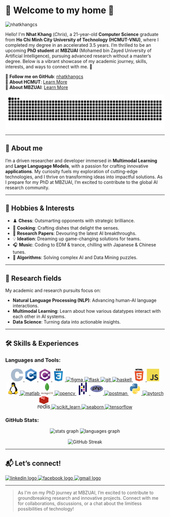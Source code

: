 # 🌟 Welcome to my home 🌟

<p align="left"> <img src="https://komarev.com/ghpvc/?username=nhatkhangcs&label=Profile%20views&color=0e75b6&style=flat" alt="nhatkhangcs" /> </p>

Hello! I'm **Nhat Khang** (_Chris_), a 21-year-old **Computer Science** graduate from **Ho Chi Minh City University of Technology (HCMUT-VNU)**, where I completed my degree in an accelerated 3.5 years. I’m thrilled to be an upcoming **PhD student** at **MBZUAI** (Mohamed bin Zayed University of Artificial Intelligence), pursuing advanced research without a master’s degree. Below is a vibrant showcase of my academic journey, skills, interests, and ways to connect with me. 🚀

🔗 **Follow me on GitHub**: [nhatkhangcs](https://github.com/nhatkhangcs?tab=followers)  
🔗 **About HCMUT**: [Learn More](https://oisp.hcmut.edu.vn/en/)  
🔗 **About MBZUAI**: [Learn More](https://mbzuai.ac.ae/)

<img src="https://raw.githubusercontent.com/nhatkhangcs/nhatkhangcs/output/snake.svg" alt="Snake animation" />

---

## 🎯 About me

I’m a driven researcher and developer immersed in **Multimodal Learning** and **Large Langugage Models**, with a passion for crafting innovative **applications**. My curiosity fuels my exploration of cutting-edge technologies, and I thrive on transforming ideas into impactful solutions. As I prepare for my PhD at MBZUAI, I’m excited to contribute to the global AI research community.

---

## 🧩 Hobbies & Interests

- ♟️ **Chess**: Outsmarting opponents with strategic brilliance.  
- 🍴 **Cooking**: Crafting dishes that delight the senses.  
- 📖 **Research Papers**: Devouring the latest AI breakthroughs.  
- 💡 **Ideation**: Dreaming up game-changing solutions for teams.  
- 🎧 **Music**: Coding to EDM & trance, chilling with Japanese & Chinese tunes.  
- 🧩 **Algorithms**: Solving complex AI and Data Mining puzzles.  

---

## 🔬 Research fields

My academic and research pursuits focus on:  
- **Natural Language Processing (NLP)**: Advancing human-AI language interactions.
- **Multimodal Learning**: Learn about how various datatypes interact with each other in AI systems. 
- **Data Science**: Turning data into actionable insights. 

---

## 🛠️ Skills & Experiences

<h3 align="left">Languages and Tools:</h3>
<p align="center"> <a href="https://www.cprogramming.com/" target="_blank" rel="noreferrer"> <img src="https://raw.githubusercontent.com/devicons/devicon/master/icons/c/c-original.svg" alt="c" width="40" height="40"/> </a> <a href="https://www.w3schools.com/cpp/" target="_blank" rel="noreferrer"> <img src="https://raw.githubusercontent.com/devicons/devicon/master/icons/cplusplus/cplusplus-original.svg" alt="cplusplus" width="40" height="40"/> </a> <a href="https://www.w3schools.com/cs/" target="_blank" rel="noreferrer"> <img src="https://raw.githubusercontent.com/devicons/devicon/master/icons/csharp/csharp-original.svg" alt="csharp" width="40" height="40"/> </a> <a href="https://www.w3schools.com/css/" target="_blank" rel="noreferrer"> <img src="https://raw.githubusercontent.com/devicons/devicon/master/icons/css3/css3-original-wordmark.svg" alt="css3" width="40" height="40"/> </a> <a href="https://www.figma.com/" target="_blank" rel="noreferrer"> <img src="https://www.vectorlogo.zone/logos/figma/figma-icon.svg" alt="figma" width="40" height="40"/> </a> <a href="https://flask.palletsprojects.com/" target="_blank" rel="noreferrer"> <img src="https://flask.palletsprojects.com/en/stable/_images/flask-name.svg" alt="flask" width="80" height="80"/> </a> <a href="https://git-scm.com/" target="_blank" rel="noreferrer"> <img src="https://www.vectorlogo.zone/logos/git-scm/git-scm-icon.svg" alt="git" width="40" height="40"/> </a> <a href="https://www.haskell.org/" target="_blank" rel="noreferrer"> <img src="https://upload.wikimedia.org/wikipedia/commons/1/1c/Haskell-Logo.svg" alt="haskell" width="40" height="40"/> </a> <a href="https://www.w3.org/html/" target="_blank" rel="noreferrer"> <img src="https://raw.githubusercontent.com/devicons/devicon/master/icons/html5/html5-original-wordmark.svg" alt="html5" width="40" height="40"/> </a> <a href="https://developer.mozilla.org/en-US/docs/Web/JavaScript" target="_blank" rel="noreferrer"> <img src="https://raw.githubusercontent.com/devicons/devicon/master/icons/javascript/javascript-original.svg" alt="javascript" width="40" height="40"/> </a> <a href="https://www.linux.org/" target="_blank" rel="noreferrer"> <img src="https://raw.githubusercontent.com/devicons/devicon/master/icons/linux/linux-original.svg" alt="linux" width="40" height="40"/> </a> <a href="https://www.mathworks.com/" target="_blank" rel="noreferrer"> <img src="https://upload.wikimedia.org/wikipedia/commons/2/21/Matlab_Logo.png" alt="matlab" width="40" height="40"/> </a> <a href="https://www.mongodb.com/" target="_blank" rel="noreferrer"> <img src="https://raw.githubusercontent.com/devicons/devicon/master/icons/mongodb/mongodb-original-wordmark.svg" alt="mongodb" width="40" height="40"/> </a> <a href="https://opencv.org/" target="_blank" rel="noreferrer"> <img src="https://www.vectorlogo.zone/logos/opencv/opencv-icon.svg" alt="opencv" width="40" height="40"/> </a> <a href="https://pandas.pydata.org/" target="_blank" rel="noreferrer"> <img src="https://raw.githubusercontent.com/devicons/devicon/2ae2a900d2f041da66e950e4d48052658d850630/icons/pandas/pandas-original.svg" alt="pandas" width="40" height="40"/> </a> <a href="https://www.php.net" target="_blank" rel="noreferrer"> <img src="https://raw.githubusercontent.com/devicons/devicon/master/icons/php/php-original.svg" alt="php" width="40" height="40"/> </a> <a href="https://postman.com" target="_blank" rel="noreferrer"> <img src="https://www.vectorlogo.zone/logos/getpostman/getpostman-icon.svg" alt="postman" width="40" height="40"/> </a> <a href="https://www.python.org" target="_blank" rel="noreferrer"> <img src="https://raw.githubusercontent.com/devicons/devicon/master/icons/python/python-original.svg" alt="python" width="40" height="40"/> </a> <a href="https://pytorch.org/" target="_blank" rel="noreferrer"> <img src="https://www.vectorlogo.zone/logos/pytorch/pytorch-icon.svg" alt="pytorch" width="40" height="40"/> </a> <a href="https://redis.io" target="_blank" rel="noreferrer"> <img src="https://raw.githubusercontent.com/devicons/devicon/master/icons/redis/redis-original-wordmark.svg" alt="redis" width="40" height="40"/> </a> <a href="https://scikit-learn.org/" target="_blank" rel="noreferrer"> <img src="https://upload.wikimedia.org/wikipedia/commons/0/05/Scikit_learn_logo_small.svg" alt="scikit_learn" width="40" height="40"/> </a> <a href="https://seaborn.pydata.org/" target="_blank" rel="noreferrer"> <img src="https://seaborn.pydata.org/_images/logo-mark-lightbg.svg" alt="seaborn" width="40" height="40"/> </a> <a href="https://www.tensorflow.org" target="_blank" rel="noreferrer"> <img src="https://www.vectorlogo.zone/logos/tensorflow/tensorflow-icon.svg" alt="tensorflow" width="40" height="40"/> </a> </p>

<h3 align="left">GitHub Stats:</h3>
<div align="center">
  <div align="center">
  <img src="https://github-readme-stats.vercel.app/api?username=nhatkhangcs&hide_title=false&hide_rank=false&show_icons=true&include_all_commits=true&count_private=true&disable_animations=false&theme=dracula&locale=en&hide_border=false&order=1" height="150" alt="stats graph"  />
  <img src="https://github-readme-stats.vercel.app/api/top-langs?username=nhatkhangcs&locale=en&hide_title=false&layout=compact&card_width=320&langs_count=5&theme=dracula&hide_border=false&order=2" height="150" alt="languages graph"  />
  </div>
  <br />
  <img src="https://github-readme-streak-stats.herokuapp.com/?user=nhatkhangcs" alt="GitHub Streak" />
</div>

---

## 📬 Let’s connect!

<div align="left">
  <a href="https://www.linkedin.com/in/khangchris/" target="_blank">
    <img src="https://raw.githubusercontent.com/maurodesouza/profile-readme-generator/master/src/assets/icons/social/linkedin/default.svg" width="52" height="40" alt="linkedin logo"  />
  </a>
  <a href="https://www.facebook.com/Christeriousity/" target="_blank">
    <img src="https://raw.githubusercontent.com/maurodesouza/profile-readme-generator/master/src/assets/icons/social/facebook/default.svg" width="52" height="40" alt="facebook logo"  />
  </a>
  <a href="nhatkhangdtp@gmail.com" target="_blank">
    <img src="https://raw.githubusercontent.com/maurodesouza/profile-readme-generator/master/src/assets/icons/social/gmail/default.svg" width="52" height="40" alt="gmail logo"  />
  </a>
</div> 

---

> As I'm on my PhD journey at MBZUAI, I’m excited to contribute to groundbreaking research and innovative projects. Connect with me for collaborations, discussions, or a chat about the limitless possibilities of technology!
